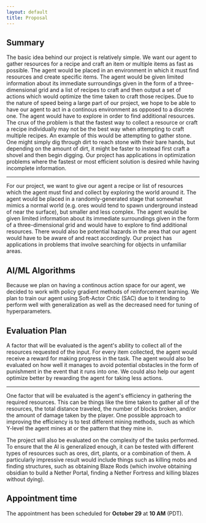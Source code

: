```yaml
---
layout: default
title: Proposal
---
```


## Summary

The basic idea behind our project is relatively simple. We want our agent to gather resources for a recipe and craft an item or multiple items as fast as possible. The agent would be placed in an environment in which it must find resources and create specific items. The agent would be given limited information about its immediate surroundings given in the form of a three-dimensional grid and a list of recipes to craft and then output a set of actions which would optimize the time taken to craft those recipes. Due to the nature of speed being a large part of our project, we hope to be able to have our agent to act in a continous environment as opposed to a discrete one. The agent would have to explore in order to find additional resources. The crux of the problem is that the fastest way to collect a resource or craft a recipe individually may not be the best way when attempting to craft multiple recipes. An example of this would be attempting to gather stone. One might simply dig through dirt to reach stone with their bare hands, but depending on the amount of dirt, it might be faster to instead first craft a shovel and then begin digging. Our project has applications in optimization problems where the fastest or most efficient solution is desired while having incomplete information.

---

For our project, we want to give our agent a recipe or list of resources which the agent must find and collect by exploring the world around it. The agent would be placed in a randomly-generated stage that somewhat mimics a normal world (e.g. ores would tend to spawn underground instead of near the surface), but smaller and less complex. The agent would be given limited information about its immediate surroundings given in the form of a three-dimensional grid and would have to explore to find additional resources. There would also be potential hazards in the area that our agent would have to be aware of and react accordingly. Our project has applications in problems that involve searching for objects in unfamiliar areas.

## AI/ML Algorithms
Because we plan on having a continous action space for our agent, we decided to work with policy gradient methods of reinforcement learning. We plan to train our agent using Soft-Actor Critic (SAC) due to it tending to perform well with generalization as well as the decreased need for tuning of hyperparameters.

## Evaluation Plan

A factor that will be evaluated is the agent's ability to collect all of the resources requested of the input. For every item collected, the agent would receive a reward for making progress in the task. The agent would also be evaluated on how well it manages to avoid potential obstacles in the form of punishment in the event that it runs into one. We could also help our agent optimize better by rewarding the agent for taking less actions.

---

One factor that will be evaluated is the agent's efficiency in gathering the required resources. This can be things like the time taken to gather all of the resources, the total distance traveled, the number of blocks broken, and/or the amount of damage taken by the player. One possible approach to improving the efficiency is to test different mining methods, such as which Y-level the agent mines at or the pattern that they mine in.

The project will also be evaluated on the complexity of the tasks performed. To ensure that the AI is generalized enough, it can be tested with different types of resources such as ores, dirt, plants, or a combination of them. A particularly impressive result would include things such as killing mobs and finding structures, such as obtaining Blaze Rods (which involve obtaining obsidian to build a Nether Portal, finding a Nether Fortress and killing blazes without dying).

## Appointment time
The appointment has been scheduled for **October 29** at **10 AM** (PDT).
